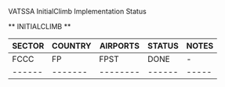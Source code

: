 VATSSA InitialClimb Implementation Status


** INITIALCLIMB **

| SECTOR | COUNTRY | AIRPORTS | STATUS | NOTES |
| ------ | ------- | -------- | ------ | ----- |
| FCCC   | FP      | FPST     | DONE   | -     |
| ------ | ------- | -------- | ------ | ----- |

